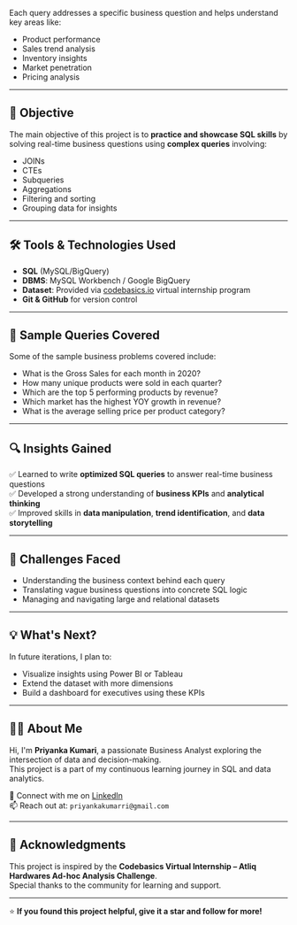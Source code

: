 
Each query addresses a specific business question and helps understand key areas like:

- Product performance
- Sales trend analysis
- Inventory insights
- Market penetration
- Pricing analysis

---

## 🎯 Objective

The main objective of this project is to **practice and showcase SQL skills** by solving real-time business questions using **complex queries** involving:

- JOINs
- CTEs
- Subqueries
- Aggregations
- Filtering and sorting
- Grouping data for insights

---

## 🛠 Tools & Technologies Used

- **SQL** (MySQL/BigQuery)
- **DBMS**: MySQL Workbench / Google BigQuery
- **Dataset**: Provided via [codebasics.io](https://codebasics.io) virtual internship program
- **Git & GitHub** for version control

---

## 📝 Sample Queries Covered

Some of the sample business problems covered include:

- What is the Gross Sales for each month in 2020?
- How many unique products were sold in each quarter?
- Which are the top 5 performing products by revenue?
- Which market has the highest YOY growth in revenue?
- What is the average selling price per product category?

---

## 🔍 Insights Gained

✅ Learned to write **optimized SQL queries** to answer real-time business questions  
✅ Developed a strong understanding of **business KPIs** and **analytical thinking**  
✅ Improved skills in **data manipulation**, **trend identification**, and **data storytelling**

---

## 🧩 Challenges Faced

- Understanding the business context behind each query
- Translating vague business questions into concrete SQL logic
- Managing and navigating large and relational datasets

---

## 💡 What's Next?

In future iterations, I plan to:

- Visualize insights using Power BI or Tableau
- Extend the dataset with more dimensions
- Build a dashboard for executives using these KPIs

---

## 🙋‍♀️ About Me

Hi, I'm **Priyanka Kumari**, a passionate Business Analyst exploring the intersection of data and decision-making.  
This project is a part of my continuous learning journey in SQL and data analytics.

🔗 Connect with me on [LinkedIn](https://www.linkedin.com/in/priyanka-kumarri/)  
📫 Reach out at: `priyankakumarri@gmail.com`

---

## 📌 Acknowledgments

This project is inspired by the **Codebasics Virtual Internship – Atliq Hardwares Ad-hoc Analysis Challenge**.  
Special thanks to the community for learning and support.

---

⭐ **If you found this project helpful, give it a star and follow for more!**
